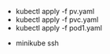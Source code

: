 * kubectl apply -f pv.yaml
* kubectl apply -f pvc.yaml
* kubectl apply -f pod1.yaml

<!--- save a file in data folder in pod --->

* minikube ssh <!--- check in /demo folder file exists  --->

<!--- create another pod - pod2.yaml and check if file is there in /data. You can also delete and restart the pod to check file is still there or not. --->

